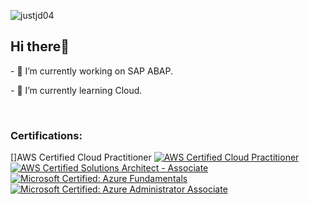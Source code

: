 <p align="left"> <img src="https://komarev.com/ghpvc/?username=justjd04" alt="justjd04" /> </p>


<h2>Hi there👋</h2> 


<p>- 🔭 I’m currently working on SAP ABAP.</p>
<p>- 🌱 I’m currently learning Cloud.</p>

<br />

<h3>Certifications:</h3>

[]AWS Certified Cloud Practitioner
[![AWS Certified Cloud Practitioner](https://images.credly.com/size/100x100/images/00634f82-b07f-4bbd-a6bb-53de397fc3a6/image.png)](https://www.credly.com/badges/6f0bceb3-da50-4d6c-b249-cc526c045d95 "AWS Certified Cloud Practitioner")
[![AWS Certified Solutions Architect - Associate](https://images.credly.com/size/100x100/images/0e284c3f-5164-4b21-8660-0d84737941bc/image.png)](https://www.credly.com/badges/c890b83c-11f0-4b42-b589-8c37d2def895 "AWS Certified Solutions Architect - Associate")
[![Microsoft Certified: Azure Fundamentals](https://images.credly.com/size/100x100/images/be8fcaeb-c769-4858-b567-ffaaa73ce8cf/image.png)](https://www.credly.com/badges/2fa25906-5cd4-4784-a4a4-66806bb0be1d "Microsoft Certified: Azure Fundamentals")
[![Microsoft Certified: Azure Administrator Associate](https://images.credly.com/size/100x100/images/336eebfc-0ac3-4553-9a67-b402f491f185/azure-administrator-associate-600x600.png)](https://www.credly.com/badges/82be0d7b-c809-4730-98cb-c0de759efeb4 "Microsoft Certified: Azure Administrator Associate")



<!--
**justjd04/justjd04** is a ✨ _special_ ✨ repository because its `README.md` (this file) appears on your GitHub profile.

Here are some ideas to get you started:

- 🔭 I’m currently working on ...
- 🌱 I’m currently learning ...
- 👯 I’m looking to collaborate on ...
- 🤔 I’m looking for help with ...
- 💬 Ask me about ...
- 📫 How to reach me: ...
- 😄 Pronouns: ...
- ⚡ Fun fact: ...
-->

